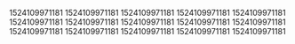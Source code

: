 1524109971181
1524109971181
1524109971181
1524109971181
1524109971181
1524109971181
1524109971181
1524109971181
1524109971181
1524109971181
1524109971181
1524109971181
1524109971181
1524109971181
1524109971181